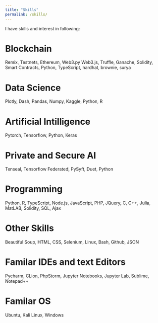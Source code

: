 ```yaml
---
title: "Skills"
permalink: /skills/
---
```


I have skills and interest in following: 


Blockchain
===========
Remix, Testnets, Ethereum, Web3.py Web3.js, Truffle, Ganache, Solidity, Smart Contracts, Python, TypeScript, hardhat, brownie, surya

Data Science 
===========
Plotly, Dash, Pandas, Numpy, Kaggle, Python, R

Artificial Intilligence
===========
Pytorch, Tensorflow, Python, Keras 

Private and Secure AI
===========
Tenseal, Tensorflow Federated, PySyft, Duet, Python

Programming
===========
Python, R, TypeScript, Node.js, JavaScript, PHP, JQuery, C, C++, Julia, MatLAB, Solidity, SQL, Ajax

Other Skills
===========  
Beautiful Soup, HTML, CSS, Selenium, Linux, Bash, Github, JSON

Familar IDEs and text Editors
===========  
Pycharm, CLion, PhpStorm, Jupyter Notebooks, Jupyter Lab, Sublime, Notepad++

Familar OS
===========  
Ubuntu, Kali Linux, Windows